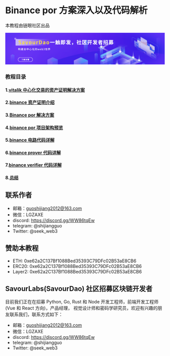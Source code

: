 # Binance por 方案深入以及代码解析

本教程由链眼社区出品

[![savourlabs](https://github.com/0xchaineye/chaineye-blockchain-interview/blob/main/images/pic_chang.png)](https://github.com/savour-labs)


### 教程目录

#### 1.[vitalik 中心化交易的资产证明解决方案](https://github.com/0xchaineye/chaineye-binance-por/tree/main/00-vitalik-proof-of-solvency#readme)
#### 2.[binance 资产证明介绍](https://github.com/0xchaineye/chaineye-binance-por/tree/main/01-introduce#readme)
#### 3.[Binance por 解决方案]()
#### 4.[binance por 项目架构预览]()
#### 5.[binance 电路代码详解]()
#### 6.[binance prover 代码详解]()
#### 7.[binance verifier 代码详解]()
#### 8.[总结]()


## 联系作者

- 邮箱：guoshijiang2012@163.com
- 微信：LGZAXE
- discord: https://discord.gg/WW86tqEw
- telegram: @shijiangguo
- Twitter: @seek_web3

## 赞助本教程

- ETH: 0xe62a2C137Bf1088Bed35393C79DFc02B53aE8CB6
- ERC20: 0xe62a2C137Bf1088Bed35393C79DFc02B53aE8CB6
- Layer2: 0xe62a2C137Bf1088Bed35393C79DFc02B53aE8CB6


## SavourLabs(SavourDao) 社区招募区块链开发者

目前我们正在在招募 Python, Go, Rust 和 Node 开发工程师，前端开发工程师(Vue 和 React 方向)，产品经理， 视觉设计师和密码学研究员，欢迎有兴趣的朋友联系我们，联系方式如下：

- 邮箱：guoshijiang2012@163.com
- 微信：LGZAXE
- discord: https://discord.gg/WW86tqEw
- telegram: @shijiangguo
- Twitter: @seek_web3

